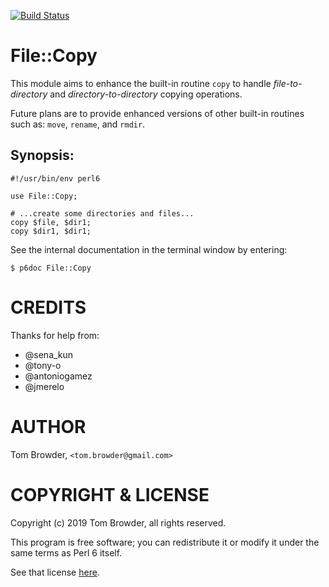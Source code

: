 [![Build Status](https://travis-ci.org/tbrowder/File-Copy.svg?branch=master)](https://travis-ci.org/tbrowder/File-Copy)

# File::Copy

This module aims to enhance the built-in routine `copy` to handle
*file-to-directory* and *directory-to-directory* copying operations.

Future plans are to provide enhanced versions of other built-in
routines such as: `move`, `rename`, and `rmdir`.

## Synopsis:

~~~
#!/usr/bin/env perl6

use File::Copy;

# ...create some directories and files...
copy $file, $dir1;
copy $dir1, $dir1;
~~~

See the internal documentation in the terminal window
by entering:

~~~
$ p6doc File::Copy
~~~

CREDITS
=======

Thanks for help from:

+ @sena_kun
+ @tony-o
+ @antoniogamez
+ @jmerelo

AUTHOR
======

Tom Browder, `<tom.browder@gmail.com>`

COPYRIGHT & LICENSE
===================

Copyright (c) 2019 Tom Browder, all rights reserved.

This program is free software; you can redistribute it or modify
it under the same terms as Perl 6 itself.

See that license [here](./LICENSE).
